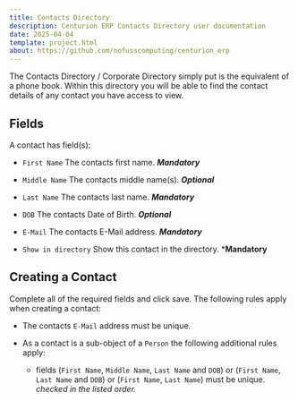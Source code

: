 ```yaml
---
title: Contacts Directory
description: Centurion ERP Contacts Directory user documentation
date: 2025-04-04
template: project.html
about: https://github.com/nofusscomputing/centurion_erp
---
```


The Contacts Directory / Corporate Directory simply put is the equivalent of a phone book. Within this directory you will be able to find the contact details of any contact you have access to view.


## Fields

A contact has field(s):

- `First Name` The contacts first name. ***Mandatory***

- `Middle Name` The contacts middle name(s). ***Optional***

- `Last Name` The contacts last name. ***Mandatory***

- `DOB` The contacts Date of Birth. ***Optional***

- `E-Mail` The contacts E-Mail address. ***Mandatory***

- `Show in directory` Show this contact in the directory. ***Mandatory**


## Creating a Contact

Complete all of the required fields and click save. The following rules apply when creating a contact:

- The contacts `E-Mail` address must be unique.

- As a contact is a sub-object of a `Person` the following additional rules apply:

    - fields (`First Name`, `Middle Name`, `Last Name` and `DOB`) or (`First Name`, `Last Name` and `DOB`) or (`First Name`, `Last Name`) must be unique. _checked in the listed order._
